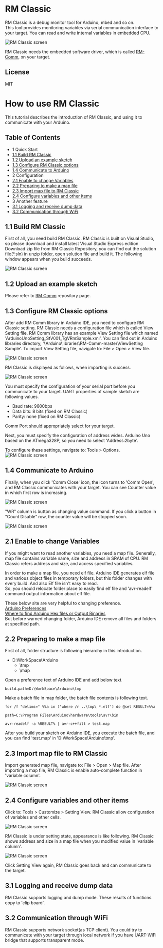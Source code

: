 # RM Classic
RM Classic is a debug monitor tool for Arduino, mbed and so on.  
This tool provides monitoring variables via serial communication interface to your target. You can read and write internal variables in embedded CPU.

![RM Classic screen](mdContents/RMScreenShot_1_Initial.png "screenshot")


RM Classic needs the embedded software driver, which is called [RM-Comm](https://github.com/NaoNaoMe/RM-Comm), on your target.

## License
MIT


# How to use RM Classic
This tutorial describes the introduction of RM Classic, and using it to communicate with your Arduino. 

## Table of Contents
- 1 Quick Start
 - [1.1 Build RM Classic](#11-build-rm-classic)
 - [1.2 Upload an example sketch](#12-upload-an-example-sketch)
 - [1.3 Configure RM Classic options](#13-configure-rm-classic-options)
 - [1.4 Communicate to Arduino](#14-communicate-to-arduino)
- 2 Configuration
 - [2.1 Enable to change Variables](#21-enable-to-change-variables)
 - [2.2 Preparing to make a map file](#22-preparing-to-make-a-map-file)
 - [2.3 Import map file to RM Classic](#23-import-map-file-to-rm-classic)
 - [2.4 Configure variables and other items](#24-configure-variables-and-other-items)
- 3 Another feature
 - [3.1 Logging and receive dump data](#32-logging-and-receive-dump-data)
 - [3.2 Communication through WiFi](#32-communication-through-wifi)

## 1.1 Build RM Classic
First of all, you need build RM Classic.
RM Classic is built on Visual Studio, so please download and install latest Visual Studio Express edition.
Download zip file from RM Classic Repository, you can find out the solution file(\*.sln) in unzip folder, open solution file and build it.
The following window appears when you build succeeds.

![RM Classic screen](mdContents/RMScreenShot_1_Initial.png "screenshot")

## 1.2 Upload an example sketch
Please refer to [RM Comm](https://github.com/NaoNaoMe/RM-Comm) repository page.

## 1.3 Configure RM Classic options
After add RM Comm library in Arduino IDE, you need to configure RM Classic setting.
RM Classic needs a configuration file which is called View Setting file.
RM Comm library has an example View Setting file which named 'ArduinoUnoSetting_StV001_TgVRmSample.xml'.
You can find out in Arduino libraries directory, '\\Arduino\\libraries\\RM-Comm-master\\ViewSetting Sample'.
To import View Setting file, navigate to: File > Open > View file.

![RM Classic screen](mdContents/RMScreenShot_2_OpenViewfile.png "screenshot")

RM Classic is displayed as follows, when importing is success.

![RM Classic screen](mdContents/RMScreenShot_3_ReadXml.png "screenshot")

You must specify the configuration of your serial port before you communicate to your target. UART properties of sample sketch are following values.
+ Baud rate: 9600bps
+ Data bits: 8 bits (fixed on RM Classic)
+ Parity: none (fixed on RM Classic)

Comm Port should appropriately select for your target.

Next, you must specify the configuration of address wides.
Arduino Uno based on the ATmega328P, so you need to select 'Address:2byte'.

To configure these settings, navigate to: Tools > Options.  
![RM Classic screen](mdContents/RMScreenShot_4_Setting.png "screenshot")

## 1.4 Communicate to Arduino
Finally, when you click 'Comm Close' icon, the icon turns to 'Comm Open', and RM Classic communicates with your target.
You can see Counter value in which first row is increasing.

![RM Classic screen](mdContents/RMScreenShot_5_Communicating.png "screenshot")

"WR" column is button as changing value command.
If you click a button in "Count Disable" row, the counter value will be stopped soon.

![RM Classic screen](mdContents/RMScreenShot_5_1_Communicating.png "screenshot")

## 2.1 Enable to change Variables
If you might want to read another variables, you need a map file.
Generally, map file contains variable name, size and address in SRAM of CPU.
RM Classic refers address and size, and access specified variables.

In order to make a map file, you need elf file.
Arduino IDE generates elf file and various object files in temporary folders, but this folder changes with every build.
And also Elf file isn't easy to read.  
So, you should relocate folder place to easily find elf file and 'avr-readelf' command output information about elf file.

These below site are very helpful to changing preference.  
[Arduino Preferences](https://www.arduino.cc/en/Hacking/Preferences)  
[Where to find Arduino Hex files or Output Binaries](https://www.kanda.com/blog/microcontrollers/avr-microcontrollers/find-arduino-hex-files-output-binaries)  
But before warned changing folder, Arduino IDE remove all files and folders at specified path.

## 2.2 Preparing to make a map file
First of all, folder structure is following hierarchy in this introduction.
* D:\WorkSpace\Arduino
    + \tmp
    + \map

Open a preference text of Arduino IDE and add below text.
```
build.path=D:\WorkSpace\Arduino\tmp
```

Make a batch file in map folder, the batch file contents is following text.
```
for /f "delims=" %%a in ('where /r ..\tmp\ *.elf') do @set RESULT=%%a

path=C:\Program Files\Arduino\hardware\tools\avr\bin

avr-readelf -a %RESULT% | avr-c++filt > test.map

```
After you build your sketch on Arduino IDE, you execute the batch file, and you can find 'test.map' in 'D:\WorkSpace\Arduino\tmp'.

## 2.3 Import map file to RM Classic
Import generated map file, navigate to: File > Open > Map file.
After importing a map file, RM Classic is enable auto-complete function in 'variable column'.

![RM Classic screen](mdContents/RMScreenShot_6_OpenMapfile.png "screenshot")

## 2.4 Configure variables and other items
Click to: Tools > Customize > Setting View. RM Classic allow configuration of variables and other cells.

![RM Classic screen](mdContents/RMScreenShot_7_EntryEditmode.png "screenshot")

RM Classic is under setting state, appearance is like following.
RM Classic shows address and size in a map file when you modified value in 'variable column'.

![RM Classic screen](mdContents/RMScreenShot_8_EditingView.png "screenshot")

Click Setting View again, RM Classic goes back and can communicate to the target.

## 3.1 Logging and receive dump data
RM Classic supports logging and dump mode.
These results of functions copy to 'clip board'.

## 3.2 Communication through WiFi
RM Classic supports network socket(as TCP client).
You could try to communicate with your target through local network if you have UART-WiFi bridge that supports transparent mode.

